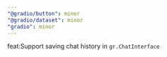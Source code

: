 ```yaml
---
"@gradio/button": minor
"@gradio/dataset": minor
"gradio": minor
---
```


feat:Support saving chat history in `gr.ChatInterface`
